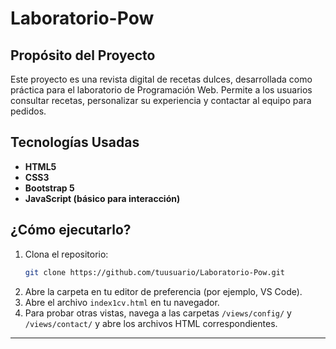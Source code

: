 # Laboratorio-Pow

## Propósito del Proyecto

Este proyecto es una revista digital de recetas dulces, desarrollada como práctica para el laboratorio de Programación Web. Permite a los usuarios consultar recetas, personalizar su experiencia y contactar al equipo para pedidos.

## Tecnologías Usadas

- **HTML5**  
- **CSS3**  
- **Bootstrap 5**  
- **JavaScript (básico para interacción)**

## ¿Cómo ejecutarlo?

1. Clona el repositorio:
   ```bash
   git clone https://github.com/tuusuario/Laboratorio-Pow.git
   ```
2. Abre la carpeta en tu editor de preferencia (por ejemplo, VS Code).
3. Abre el archivo `index1cv.html` en tu navegador.
4. Para probar otras vistas, navega a las carpetas `/views/config/` y `/views/contact/` y abre los archivos HTML correspondientes.

---
